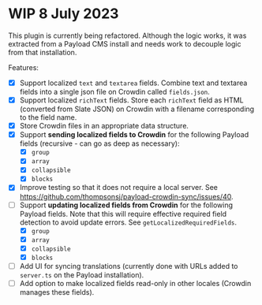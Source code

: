 # WIP 8 July 2023

This plugin is currently being refactored. Although the logic works, it was extracted from a Payload CMS install and needs work to decouple logic from that installation.

Features:

- [x] Support localized `text` and `textarea` fields. Combine text and textarea fields into a single json file on Crowdin called `fields.json`.
- [x] Support localized `richText` fields. Store each `richText` field as HTML (converted from Slate JSON) on Crowdin with a filename corresponding to the field name.
- [x] Store Crowdin files in an appropriate data structure.
- [x] Support **sending localized fields to Crowdin** for the following Payload fields (recursive - can go as deep as necessary):
  - [x] `group`
  - [x] `array`
  - [x] `collapsible`
  - [x] `blocks`
- [x] Improve testing so that it does not require a local server. See https://github.com/thompsonsj/payload-crowdin-sync/issues/40.
- [ ] Support **updating localized fields from Crowdin** for the following Payload fields. Note that this will require effective required field detection to avoid update errors. See `getLocalizedRequiredFields`.
  - [x] `group`
  - [x] `array`
  - [x] `collapsible`
  - [x] `blocks`
- [ ] Add UI for syncing translations (currently done with URLs added to `server.ts` on the Payload installation).
- [ ] Add option to make localized fields read-only in other locales (Crowdin manages these fields).
